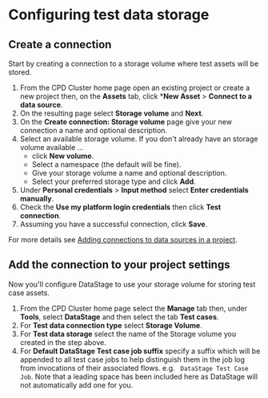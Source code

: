 # Configuring test data storage

## Create a connection

Start by creating a connection to a storage volume where test assets will be stored.

1. From the CPD Cluster home page open an existing project or create a new project then, on the **Assets** tab, click ***New Asset** > **Connect to a data source**.
1. On the resulting page select **Storage volume** and **Next**.
1. On the **Create connection: Storage volume** page give your new connection a name and optional description.
1. Select an available storage volume. If you don't already have an storage volume available ...
   - click **New volume**.
   - Select a namespace (the default will be fine).
   - Give your storage volume a name and optional description.
   - Select your preferred storage type and click **Add**.
1. Under **Personal credentials** > **Input method** select **Enter credentials manually**.
1. Check the **Use my platform login credentials** then click **Test connection**.
1. Assuming you have a successful connection, click **Save**.

For more details see [Adding connections to data sources in a project](https://dataplatform.cloud.ibm.com/docs/content/wsj/manage-data/create-conn.html).

## Add the connection to your project settings

Now you'll configure DataStage to use your storage volume for storing test case assets.

1. From the CPD Cluster home page select the **Manage** tab then, under **Tools**, select **DataStage** and then select the tab **Test cases**.
1. For **Test data connection type** select **Storage Volume**.
1. For **Test data storage** select the name of the Storage volume you created in the step above.
1. For **Default DataStage Test case job suffix** specify a suffix which will be appended to all test case jobs to help distinguish them in the job log from invocations of their associated flows. e.g. ` DataStage Test Case Job`. Note that a leading space has been included here as DataStage will not automatically add one for you.

